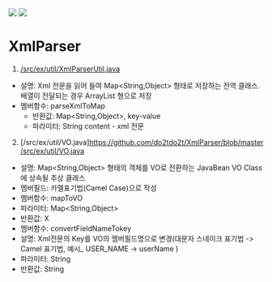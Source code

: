 <img src="https://capsule-render.vercel.app/api?type=waving&color=auto&height=200&section=header&text=내용입력&fontSize=90" />
<img src="https://img.shields.io/badge/blue?style=flat&logo=Java&logoColor=white"/>

# XmlParser
1. [/src/ex/util/XmlParserUtil.java](https://github.com/do2tdo2t/XmlParser/blob/master/src/ex/util/XmlParserUtil.java)
 * 설명: Xml 전문을 읽어 들여 Map<String,Object> 형태로 저장하는 전역 클래스. 배열이 전달되는 경우 ArrayList<String> 형으로 저장
 * 멤버함수: parseXmlToMap
   * 반환값: Map<String,Object>, key-value
   * 파라미터: String content - xml 전문
 
2. [/src/ex/util/VO.java]https://github.com/do2tdo2t/XmlParser/blob/master/src/ex/util/VO.java
 * 설명: Map<String,Object> 형태의 객체를 VO로 전환하는 JavaBean VO Class에 상속될 추상 클래스
 * 멤버필드: 카멜표기법(Camel Case)으로 작성
 * 멤버함수: mapToVO
  * 파라미터: Map<String,Object>
  * 반환값: X
 * 멤버함수: convertFieldNameTokey
  * 설명: Xml전문의 Key를 VO의 멤버필드명으로 변경(대문자 스네이크 표기법 -> Camel 표기법, 예시_ USER_NAME -> userName )
  * 파라미터: String
  * 반환값: String
  
